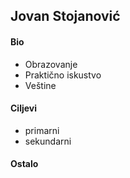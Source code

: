 ## Jovan Stojanović
#### Bio 
- Obrazovanje
- Praktično iskustvo
- Veštine

#### Ciljevi
- primarni
- sekundarni

#### Ostalo
